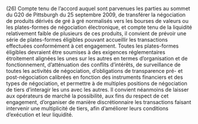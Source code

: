 (26) Compte tenu de l’accord auquel sont parvenues les parties au sommet du G20 de Pittsburgh du 25 septembre 2009, de transférer la négociation de produits dérivés de gré à gré normalisés vers les bourses de valeurs ou les plates-formes de négociation électronique, et compte tenu de la liquidité relativement faible de plusieurs de ces produits, il convient de prévoir une série de plates-formes éligibles pouvant accueillir les transactions effectuées conformément à cet engagement. Toutes les plates-formes éligibles devraient être soumises à des exigences réglementaires étroitement alignées les unes sur les autres en termes d’organisation et de fonctionnement, d’atténuation des conflits d’intérêts, de surveillance de toutes les activités de négociation, d’obligations de transparence pré- et post-négociation calibrées en fonction des instruments financiers et des types de négociation, et permettre à de multiples positions de négociation de tiers d’interagir les uns avec les autres. Il convient néanmoins de laisser aux opérateurs de marché la possibilité, aux fins du respect de cet engagement, d’organiser de manière discrétionnaire les transactions faisant intervenir une multiplicité de tiers, afin d’améliorer leurs conditions d’exécution et leur liquidité.